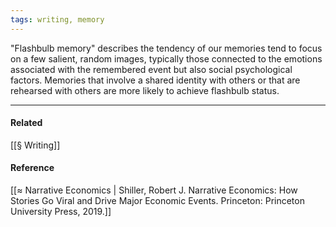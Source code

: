 ```yaml
---
tags: writing, memory
---
```


"Flashbulb memory" describes the tendency of our memories tend to focus on a few salient, random images, typically those connected to the emotions associated with the remembered event but also social psychological factors. Memories that involve a shared identity with others or that are rehearsed with others are more likely to achieve flashbulb status.

---

#### Related

[[§ Writing]]

#### Reference

[[≈ Narrative Economics | Shiller, Robert J. Narrative Economics: How Stories Go Viral and Drive Major Economic Events. Princeton: Princeton University Press, 2019.]]
